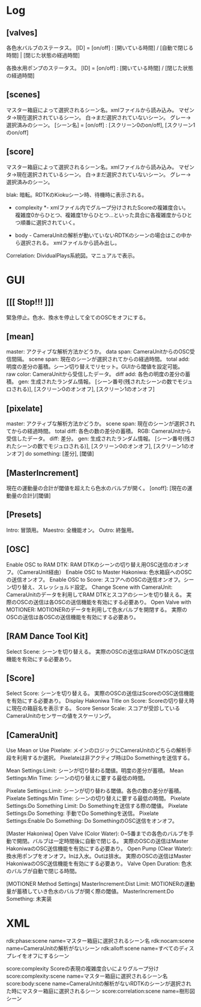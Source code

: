 # Log

## [valves]
各色水バルブのステータス。
[ID] = [on/off] : [開いている時間] / [自動で閉じる時間] | [閉じた状態の経過時間]

各換水用ポンプのステータス。
[ID] = [on/off] : [開いている時間] / [閉じた状態の経過時間]

## [scenes]

マスター箱庭によって選択されるシーン名。xmlファイルから読み込み。
マゼンタ→現在選択されているシーン。
白→まだ選択されていないシーン。
グレー→選択済みのシーン。
[シーン名] = [on/off] : [スクリーン0のon/off], [スクリーン1のon/off]

## [score]
マスター箱庭によって選択されるシーン名。xmlファイルから読み込み。
マゼンタ→現在選択されているシーン。
白→まだ選択されていないシーン。
グレー→選択済みのシーン。

blak: 暗転。RDTKのKiokuシーン時、待機時に表示される。

- complexity *-
xmlファイル内でグループ分けされたScoreの複雑度合い。
複雑度0からひとつ、複雑度1からひとつ...といった具合に各複雑度からひとつ順番に選択されていく。

- body -
CameraUnitの解析が動いていないRDTKのシーンの場合はこの中から選択される。
xmlファイルから読み出し。

Correlation: DividualPlays系統図。マニュアルで表示。

# GUI

## [[[ Stop!!! ]]]
緊急停止。色水、換水を停止して全てのOSCをオフにする。

## [mean]
master: アクティブな解析方法かどうか。
data span: CameraUnitからのOSC受信間隔。
scene span: 現在のシーンが選択されてからの経過時間。
total add: 明度の差分の蓄積。シーン切り替えでリセット。GUIから閾値を設定可能。			
raw color: CameraUnitから受信したデータ。
diff add: 各色の明度の差分の蓄積。
gen: 生成されたランダム情報。
[シーン番号(残されたシーンの数でモジュロされる)], [スクリーン0のオンオフ], [スクリーン1のオンオフ]

## [pixelate]
master: アクティブな解析方法かどうか。
scene span: 現在のシーンが選択されてからの経過時間。
total diff: 各色の数の差分の蓄積。
RGB: CameraUnitから受信したデータ。
diff: 差分。
gen: 生成されたランダム情報。
[シーン番号(残されたシーンの数でモジュロされる)], [スクリーン0のオンオフ], [スクリーン1のオンオフ]
do something: [差分], [閾値]

## [MasterIncrement]
現在の運動量の合計が閾値を超えたら色水のバルブが開く。
[onoff]: [現在の運動量の合計]/[閾値]

## [Presets]
Intro: 冒頭用。
Maestro: 全機能オン。
Outro: 終盤用。

## [OSC]
Enable OSC to RAM DTK: RAM DTKのシーンの切り替え用OSC送信のオンオフ。（CameraUnit経由）
Enable OSC to Master Hakoniwa: 色水箱庭へのOSCの送信オンオフ。
Enable OSC to Score: スコアへのOSCの送信オンオフ。シーン切り替え、スレッショルド設定。
Change Scene with CameraUnit: CameraUnitのデータを利用してRAM DTKとスコアのシーンを切り替える。
実際のOSCの送信は各OSCの送信機能を有効にする必要あり。
Open Valve with MOTIONER: MOTIONERのデータを利用して色水バルブを開閉する。
実際のOSCの送信は各OSCの送信機能を有効にする必要あり。

## [RAM Dance Tool Kit]
Select Scene: シーンを切り替える。
実際のOSCの送信はRAM DTKのOSC送信機能を有効にする必要あり。

## [Score]
Select Score: シーンを切り替える。
実際のOSCの送信はScoreのOSC送信機能を有効にする必要あり。
Display Hakoniwa Title on Score: Scoreの切り替え時に現在の箱庭名を表示する。
Score Sensor Scale: スコアが受診しているCameraUnitのセンサーの値をスケーリング。

## [CameraUnit]
Use Mean or Use Pixelate: メインのロジックにCameraUnitのどちらの解析手段を利用するか選択。
Pixelateは非アクティブ時はDo Somethingを送信する。

Mean Settings:Limit: シーンが切り替わる閾値。明度の差分が蓄積。
Mean Settings:Min Time: シーンの切り替えに要する最低の時間。

Pixelate Settings:Limit: シーンが切り替わる閾値。各色の数の差分が蓄積。
Pixelate Settings:Min Time: シーンの切り替えに要する最低の時間。
Pixelate Settings:Do Something Limit: Do Somethingを送信する際の閾値。
Pixelate Settings:Do Something: 手動でDo Somethingを送信。
Pixelate Settings:Enable Do Something: Do SomethingのOSC送信をオンオフ。

[Master Hakoniwa]
Open Valve (Color Water): 0~5番までの各色のバルブを手動で開閉。バルブは一定時間後に自動で閉じる。
実際のOSCの送信はMaster HakoniwaのOSC送信機能を有効にする必要あり。
Open Pump (Clear Water): 換水用ポンプをオンオフ。Inは入水。Outは排水。
実際のOSCの送信はMaster HakoniwaのOSC送信機能を有効にする必要あり。
Valve Open Duration: 色水のバルブが自動で閉じる時間。

[MOTIONER Method Settings]
MasterIncrement:Dist Limit: MOTIONERの運動量が蓄積していき色水のバルブが開く際の閾値。
MasterIncrement:Do Something: 未実装

# XML
rdk:phase:scene name=マスター箱庭に選択されるシーン名
rdk:nocam:scene name=CameraUnitの解析がないシーン
rdk:alloff:scene name=すべてのディスプレイをオフにするシーン

score:complexity Scoreの表現の複雑度合いによりグループ分け
score:complexity:scene name=マスター箱庭に選択されるシーン名
score:body:scene name=CameraUnitの解析がないRDTKのシーンが選択された時にマスター箱庭に選択されるシーン
score:correlation:scene name=樹形図シーン